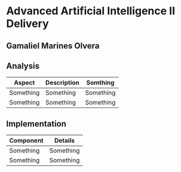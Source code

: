
# Advanced Artificial Intelligence II Delivery  
**Gamaliel Marines Olvera**  
---

## Analysis  

| Aspect         | Description        |  Somthing |
|----------------|--------------------|-----------|
| Something      | Something          | Something |
| Something      | Something          | Something |



## Implementation  

| Component      | Details            |  
|----------------|--------------------|  
| Something      | Something          |  
| Something      | Something          |  





